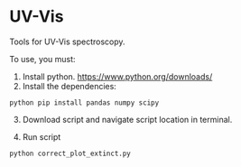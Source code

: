 # UV-Vis
Tools for UV-Vis spectroscopy. 

To use, you must:

1. Install python. https://www.python.org/downloads/
2. Install the dependencies:

```
python pip install pandas numpy scipy
```

3. Download script and navigate script location in terminal.


3. Run script
```
python correct_plot_extinct.py
```

